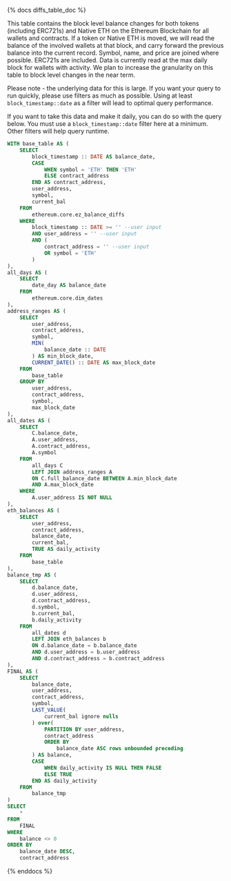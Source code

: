 {% docs diffs_table_doc %}

This table contains the block level balance changes for both tokens (including ERC721s) and Native ETH on the Ethereum Blockchain for all wallets and contracts. If a token or Native ETH is moved, we will read the balance of the involved wallets at that block, and carry forward the previous balance into the current record. Symbol, name, and price are joined where possible. ERC721s are included. Data is currently read at the max daily block for wallets with activity. We plan to increase the granularity on this table to block level changes in the near term. 

Please note - the underlying data for this is large. If you want your query to run quickly, please use filters as much as possible. Using at least `block_timestamp::date` as a filter will lead to optimal query performance.

If you want to take this data and make it daily, you can do so with the query below. You must use a `block_timestamp::date` filter here at a minimum. Other filters will help query runtime. 

```sql
WITH base_table AS (
    SELECT
        block_timestamp :: DATE AS balance_date,
        CASE
            WHEN symbol = 'ETH' THEN 'ETH'
            ELSE contract_address
        END AS contract_address,
        user_address,
        symbol,
        current_bal
    FROM
        ethereum.core.ez_balance_diffs
    WHERE
        block_timestamp :: DATE >= '' --user input 
        AND user_address = '' --user input
        AND (
            contract_address = '' --user input
            OR symbol = 'ETH'
        )
),
all_days AS (
    SELECT
        date_day AS balance_date
    FROM
        ethereum.core.dim_dates
),
address_ranges AS (
    SELECT
        user_address,
        contract_address,
        symbol,
        MIN(
            balance_date :: DATE
        ) AS min_block_date,
        CURRENT_DATE() :: DATE AS max_block_date
    FROM
        base_table
    GROUP BY
        user_address,
        contract_address,
        symbol,
        max_block_date
),
all_dates AS (
    SELECT
        C.balance_date,
        A.user_address,
        A.contract_address,
        A.symbol
    FROM
        all_days C
        LEFT JOIN address_ranges A
        ON C.full_balance_date BETWEEN A.min_block_date
        AND A.max_block_date
    WHERE
        A.user_address IS NOT NULL
),
eth_balances AS (
    SELECT
        user_address,
        contract_address,
        balance_date,
        current_bal,
        TRUE AS daily_activity
    FROM
        base_table
),
balance_tmp AS (
    SELECT
        d.balance_date,
        d.user_address,
        d.contract_address,
        d.symbol,
        b.current_bal,
        b.daily_activity
    FROM
        all_dates d
        LEFT JOIN eth_balances b
        ON d.balance_date = b.balance_date
        AND d.user_address = b.user_address
        AND d.contract_address = b.contract_address
),
FINAL AS (
    SELECT
        balance_date,
        user_address,
        contract_address,
        symbol,
        LAST_VALUE(
            current_bal ignore nulls
        ) over(
            PARTITION BY user_address,
            contract_address
            ORDER BY
                balance_date ASC rows unbounded preceding
        ) AS balance,
        CASE
            WHEN daily_activity IS NULL THEN FALSE
            ELSE TRUE
        END AS daily_activity
    FROM
        balance_tmp
)
SELECT
    *
FROM
    FINAL
WHERE
    balance <> 0
ORDER BY
    balance_date DESC,
    contract_address
```
{% enddocs %}